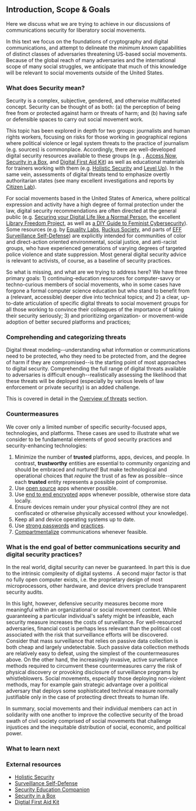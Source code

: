 ## Introduction, Scope & Goals 

Here we discuss what we are trying to achieve in our discussions of communications security for liberatory social movements.

In this text we focus on the foundations of cryptography and digital communications, and attempt to delineate the *minimum known* capabilities of distinct classes of adversaries threatening US-based social movements.  Because of the global reach of many adversaries and the international scope of many social struggles, we anticipate that much of this knowledge will be relevant to social movements outside of the United States.

### What does Security mean?  

Security is a complex, subjective, gendered, and otherwise multifaceted concept.  Security can be thought of as both: (a) the perception of being free from or protected against harm or threats of harm; and (b) having safe or defensible spaces to carry out social movement work.

This topic has been explored in depth for two groups: journalists and human rights workers, focusing on risks for those working in geographical regions where political violence or legal system threats to the practice of journalism (e.g. sources) is commonplace.  Accordingly, there are well-developed digital security resources available to these groups (e.g. , [Access Now](https://accessnow.org), [Security in a Box](https://securityinabox.org/en/), and [Digital First Aid Kit](https://www.digitaldefenders.org/digitalfirstaid/)) as well as educational materials for trainers working with them (e.g. [Holistic Security](https://holistic-security.tacticaltech.org/) and [Level Up](https://level-up.cc)).  In the same vein, assessments of digital threats tend to emphasize overtly authoritarian states (see many excellent investigations and reports by [Citizen Lab](https://citizenlab.ca)).

For social movements based in the United States of America, where political expression and activity have a high degree of formal protection under the law, digital security recommendations are often directed at the general public (e.g. [Securing your Digital Life like a Normal Person](https://medium.com/@mshelton/securing-your-digital-life-like-a-normal-person-a-hasty-and-incomplete-guide-56437f127425), the excellent [Library Freedom Project](https://libraryfreedomproject.org/resources/), as well as [a DIY Guide to Feminist Cybersecurity](https://hackblossom.org/cybersecurity/)).  Some resources (e.g. by [Equality Labs](https://www.equalitylabs.org/internet-freedom-and-digital-security/), [Ruckus Society](https://ruckus.org/training-manuals/security-tips-resources/), and parts of [EFF Surveillance Self-Defense](https://ssd.eff.org/)) are explicitly intended for communities of color and direct-action oriented environmental, social justice, and anti-racist groups, who have experienced generations of varying degrees of targeted police violence and state suppression.  Most general digital security advice is relevant to activists, of course, as a baseline of security practices.  

So what is missing, and what are we trying to address here?  We have three primary goals: 1) continuing-education resources for computer-savvy or techno-curious members of social movements, who in some cases have forgone a formal computer science education but who stand to benefit from a (relevant, accessible) deeper dive into technical topics; and 2) a clear, up-to-date articulation of specific digital threats to social movement groups for all those working to convince their colleagues of the importance of taking their security seriously; 3) and prioritizing organization- or movement-wide adoption of better secured platforms and practices;

### Comprehending and categorizing threats

Digital threat modeling--understanding what information or communications need to be protected, who they need to be protected from, and the degree of harm if they are compromised--is the starting point of most approaches to digital security.  Comprehending the full range of digital threats available to adversaries is difficult enough--realistically assessing the likelihood that these threats will be deployed (especially by various levels of law enforcement or private security) is an added challenge.

This is covered in detail in the [Overview of threats](threat-overview.md) section.

### Countermeasures

We cover only a limited number of specific security-focused apps, technologies, and platforms.  These cases are used to illustrate what we consider to be fundamental elements of good security practices and security-enhancing technologies:

1. Minimize the number of **trusted** platforms, apps, devices, and people.  In contrast, **trustworthy** entities are essential to community organizing and should be embraced and nurtured!  But make technological and operational choices that *require* the trust of as few as possible--since each **trusted** entity represents a possible point of compromise.
1. Use [open source](modern-cryptography#security-is-provided-by-transparency) apps whenever possible.
1. Use [end to end encrypted](end-to-end-encryption.md) apps whenever possible, otherwise store data locally.
1. Ensure devices remain under your physical control (they are not confiscated or otherwise physically accessed without your knowledge).
1. Keep all and device operating systems up to date.
1. Use [strong passwords](passwords.md) and [practices](password-practices.md).
1. [Compartmentalize](security-culture.md) communications whenever feasible. 

### What is the end goal of better communications security and digital security practices?

In the real world, digital security can never be guaranteed.  In part this is due to the intrinsic complexity of digital systems <!--[ref proof that general purpose computers inevitably have bugs]-->.  A second major factor is that no fully open computer exists, i.e. the proprietary design of most microprocessors, other hardware, and device drivers preclude transparent security audits.  <!--[specific concerns: ref Intel ME, wifi chip].-->  

In this light, however, defensive security measures become more meaningful within an organizational or social movement context.  While guaranteeing a particular individual's safety might be infeasible, each security measure increases the costs of surveillance.  For well-resourced adversaries, financial cost is perhaps less relevant than the political cost associated with the risk that surveillance efforts will be discovered.  Consider that mass surveillance that relies on passive data collection is both cheap and largely undetectable.  Such passive data collection methods are relatively easy to defeat, using the simplest of the countermeasures above.  On the other hand, the increasingly invasive, active surveillance methods required to circumvent these countermeasures carry the risk of physical discovery or provoking disclosure of surveillance programs by whistleblowers.  Social movements, especially those deploying non-violent methods, may for example gain strategic advantage over a political adversary that deploys some sophisticated technical measure normally justifiable only in the case of protecting direct threats to human life.   

In summary, social movements and their individual members can act in solidarity with one another <!--[ref machine learning in future version]--> to improve the collective security of the broad swath of civil society comprised of social movements that challenge injustices and the inequitable distribution of social, economic, and political power.

### What to learn next



### External resources

* [Holistic Security](https://holistic-security.tacticaltech.org/)
* [Surveillance Self-Defense](https://ssd.eff.org/)
* [Security Education Companion](https://sec.eff.org/)
* [Security in a Box](https://securityinabox.org/en/)
* [Digtial First Aid Kit](https://www.digitaldefenders.org/digitalfirstaid/)